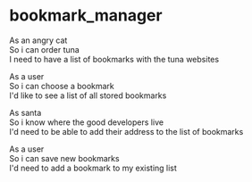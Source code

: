 # bookmark_manager

As an angry cat\
So i can order tuna\
I need to have a list of bookmarks with the tuna websites

As a user\
So i can choose a bookmark\
I'd like to see a list of all stored bookmarks

As santa\
So i know where the good developers live\
I'd need to be able to add their address to the list of bookmarks

As a user\
So i can save new bookmarks\
I'd need to add a bookmark to my existing list
